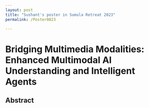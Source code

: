 ```yaml
---
layout: post
title: "Sushant's poster in Sumula Retreat 2023"
permalink: /Poster0823

---
```


# Bridging Multimedia Modalities: Enhanced Multimodal AI Understanding and Intelligent Agents

## Abstract
